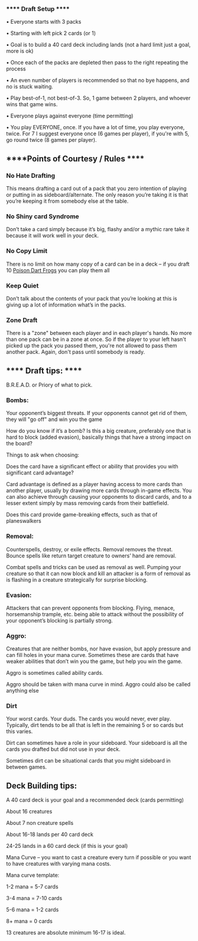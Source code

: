  ### **** Draft Setup **** ###

•	Everyone starts with 3 packs

•	Starting with left pick 2 cards (or 1)

•	Goal is to build a 40 card deck including lands (not a hard limit just a goal, more is ok)

•	Once each of the packs are depleted then pass to the right repeating the process

•	An even number of players is recommended so that no bye happens, and no is stuck waiting.

•	Play best-of-1, not best-of-3. So, 1 game between 2 players, and whoever wins that game wins.

•	Everyone plays against everyone (time permitting)

•	You play EVERYONE, once. If you have a lot of time, you play everyone, twice. For 7 I suggest everyone once (6 games per player), if you're with 5, go round twice (8 games per player).

## ****Points of Courtesy / Rules **** ##

### No Hate Drafting ### 
This means drafting a card out of a pack that you zero intention of playing or putting in as sideboard/alternate. The only reason you’re taking it is that you’re keeping it from somebody else at the table. 

### No Shiny card Syndrome ###
Don’t take a card simply because it’s big, flashy and/or a mythic rare take it because it will work well in your deck. 

### No Copy Limit  ###
There is no limit on how many copy of a card can be in a deck – if you draft 10 [Poison Dart Frogs](https://scryfall.com/card/lci/207/poison-dart-frog) you can play them all

### Keep Quiet ###
 Don’t talk about the contents of your pack that you’re looking at this is giving up a lot of information what’s in the packs.

### Zone Draft ###
There is a "zone" between each player and in each player's hands. No more than one pack can be in a zone at once. So if the player to your left hasn't picked up the pack you passed them, you're not allowed to pass them another pack. Again, don't pass 
until somebody is ready.

 ## **** Draft tips: **** ##

B.R.E.A.D. or Priory of what to pick.

### Bombs: ###
Your opponent’s biggest threats. If your opponents cannot get rid of them, they will "go off" and win you the game

How do you know if it’s a bomb? Is this a big creature, preferably one that is hard to block (added evasion), basically things that have a strong impact on the board?

Things to ask when choosing:

Does the card have a significant effect or ability that provides you with significant card advantage? 

Card advantage is defined as a player having access to more cards than another player, usually by drawing more cards through in-game effects. You can also achieve through causing your opponents to discard cards, and to a lesser extent simply by mass removing cards from 
their battlefield. 

Does this card provide game-breaking effects, such as that of planeswalkers



### Removal:  ###
Counterspells, destroy, or exile effects. Removal removes the threat. Bounce spells like return target creature to owners’ hand are removal.

Combat spells and tricks can be used as removal as well. Pumping your creature so that it can now block and kill an attacker is a form of removal as is flashing in a creature strategically for surprise blocking. 

### Evasion:  ###
Attackers that can prevent opponents from blocking. Flying, menace, horsemanship trample, etc. being able to attack without the possibility of your opponent’s blocking is partially strong. 

### Aggro: ###
Creatures that are neither bombs, nor have evasion, but apply pressure and can fill holes in your mana curve. Sometimes these are cards that have weaker abilities that don’t win you the game, but help you win the game. 

Aggro is sometimes called ability cards. 

Aggro should be taken with mana curve in mind. Aggro could also be called anything else

 ### Dirt ###
Your worst cards. Your duds. The cards you would never, ever play. Typically, dirt tends to be all that is left in the remaining 5 or so cards but this varies. 

Dirt can sometimes have a role in your sideboard. Your sideboard is all the cards you drafted but did not use in your deck. 

Sometimes dirt can be situational cards that you might sideboard in between games. 



## Deck Building tips: ##

A 40 card deck is your goal and a recommended deck (cards permitting)

About 16 creatures

About 7 non creature spells

About 16-18 lands per 40 card deck

24-25 lands in a 60 card deck (if this is your goal)



Mana Curve – you want to cast a creature every turn if possible or you want to have creatures with varying mana costs. 

Mana curve template:

1-2 mana = 5-7 cards

3-4 mana = 7-10 cards

5-6 mana = 1-2 cards

8+ mana = 0 cards

13 creatures are absolute minimum 16-17 is ideal.

